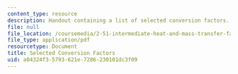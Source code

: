 ```yaml
---
content_type: resource
description: Handout containing a list of selected conversion factors.
file: null
file_location: /coursemedia/2-51-intermediate-heat-and-mass-transfer-fall-2008/a04324f35793621e7286230101dc3f09_factors.pdf
file_type: application/pdf
resourcetype: Document
title: Selected Conversion Factors
uid: a04324f3-5793-621e-7286-230101dc3f09
---
```

